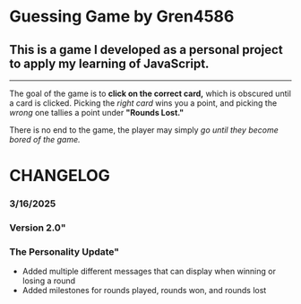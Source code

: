 # Guessing Game by Gren4586

## This is a game I developed as a personal project to apply my learning of JavaScript.

***

The goal of the game is to **click on the correct card,** which is obscured until a card is clicked. Picking the *right card* wins you a point, and picking the *wrong* one tallies a point under **"Rounds Lost."**

There is no end to the game, the player may simply *go until they become bored of the game.*

# CHANGELOG

### 3/16/2025
### Version 2.0"
### The Personality Update"
- Added multiple different messages that can display when winning or losing a round
- Added milestones for rounds played, rounds won, and rounds lost